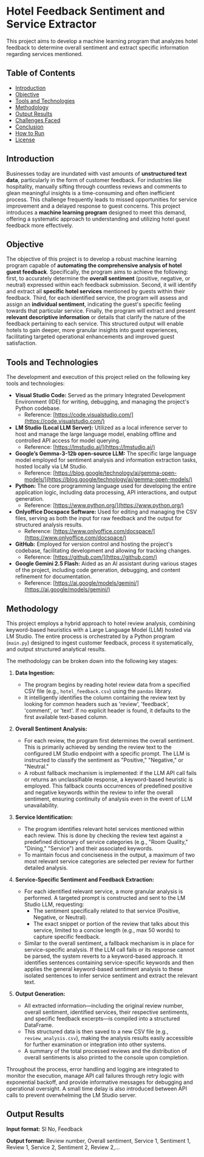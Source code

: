 # Hotel Feedback Sentiment and Service Extractor

This project aims to develop a machine learning program that analyzes hotel feedback to determine overall sentiment and extract specific information regarding services mentioned.

## Table of Contents
- [Introduction](#introduction)
- [Objective](#objective)
- [Tools and Technologies](#tools-and-technologies)
- [Methodology](#methodology)
- [Output Results](#output-results)
- [Challenges Faced](#challenges-faced)
- [Conclusion](#conclusion)
- [How to Run](#how-to-run)
- [License](#license)

## Introduction

Businesses today are inundated with vast amounts of **unstructured text data**, particularly in the form of customer feedback. For industries like hospitality, manually sifting through countless reviews and comments to glean meaningful insights is a time-consuming and often inefficient process. This challenge frequently leads to missed opportunities for service improvement and a delayed response to guest concerns. This project introduces a **machine learning program** designed to meet this demand, offering a systematic approach to understanding and utilizing hotel guest feedback more effectively.

## Objective

The objective of this project is to develop a robust machine learning program capable of **automating the comprehensive analysis of hotel guest feedback**. Specifically, the program aims to achieve the following: first, to accurately determine the **overall sentiment** (positive, negative, or neutral) expressed within each feedback submission. Second, it will identify and extract all **specific hotel services** mentioned by guests within their feedback. Third, for each identified service, the program will assess and assign an **individual sentiment**, indicating the guest's specific feeling towards that particular service. Finally, the program will extract and present **relevant descriptive information** or details that clarify the nature of the feedback pertaining to each service. This structured output will enable hotels to gain deeper, more granular insights into guest experiences, facilitating targeted operational enhancements and improved guest satisfaction.

## Tools and Technologies

The development and execution of this project relied on the following key tools and technologies:

* **Visual Studio Code:** Served as the primary Integrated Development Environment (IDE) for writing, debugging, and managing the project's Python codebase.
    * Reference: [https://code.visualstudio.com/](https://code.visualstudio.com/)
* **LM Studio (Local LLM Server):** Utilized as a local inference server to host and manage the large language model, enabling offline and controlled API access for model querying.
    * Reference: [https://lmstudio.ai/](https://lmstudio.ai/)
* **Google’s Gemma-3-12b open-source LLM:** The specific large language model employed for sentiment analysis and information extraction tasks, hosted locally via LM Studio.
    * Reference: [https://blog.google/technology/ai/gemma-open-models/](https://blog.google/technology/ai/gemma-open-models/)
* **Python:** The core programming language used for developing the entire application logic, including data processing, API interactions, and output generation.
    * Reference: [https://www.python.org/](https://www.python.org/)
* **Onlyoffice Docspace Software:** Used for editing and managing the CSV files, serving as both the input for raw feedback and the output for structured analysis results.
    * Reference: [https://www.onlyoffice.com/docspace/](https://www.onlyoffice.com/docspace/)
* **GitHub:** Employed for version control and hosting the project's codebase, facilitating development and allowing for tracking changes.
    * Reference: [https://github.com/](https://github.com/)
* **Google Gemini 2.5 Flash:** Aided as an AI assistant during various stages of the project, including code generation, debugging, and content refinement for documentation.
    * Reference: [https://ai.google/models/gemini/](https://ai.google/models/gemini/)

## Methodology

This project employs a hybrid approach to hotel review analysis, combining keyword-based heuristics with a Large Language Model (LLM) hosted via LM Studio. The entire process is orchestrated by a Python program (`main.py`) designed to ingest customer feedback, process it systematically, and output structured analytical results.

The methodology can be broken down into the following key stages:

1.  **Data Ingestion:**
    * The program begins by reading hotel review data from a specified CSV file (e.g., `hotel_feedback.csv`) using the `pandas` library.
    * It intelligently identifies the column containing the review text by looking for common headers such as 'review', 'feedback', 'comment', or 'text'. If no explicit header is found, it defaults to the first available text-based column.

2.  **Overall Sentiment Analysis:**
    * For each review, the program first determines the overall sentiment. This is primarily achieved by sending the review text to the configured LM Studio endpoint with a specific prompt. The LLM is instructed to classify the sentiment as "Positive," "Negative," or "Neutral."
    * A robust fallback mechanism is implemented: if the LLM API call fails or returns an unclassifiable response, a keyword-based heuristic is employed. This fallback counts occurrences of predefined positive and negative keywords within the review to infer the overall sentiment, ensuring continuity of analysis even in the event of LLM unavailability.

3.  **Service Identification:**
    * The program identifies relevant hotel services mentioned within each review. This is done by checking the review text against a predefined dictionary of service categories (e.g., "Room Quality," "Dining," "Service") and their associated keywords.
    * To maintain focus and conciseness in the output, a maximum of two most relevant service categories are selected per review for further detailed analysis.

4.  **Service-Specific Sentiment and Feedback Extraction:**
    * For each identified relevant service, a more granular analysis is performed. A targeted prompt is constructed and sent to the LM Studio LLM, requesting:
        * The sentiment specifically related to that service (Positive, Negative, or Neutral).
        * The exact snippet or portion of the review that talks about this service, limited to a concise length (e.g., max 50 words) to capture specific feedback.
    * Similar to the overall sentiment, a fallback mechanism is in place for service-specific analysis. If the LLM call fails or its response cannot be parsed, the system reverts to a keyword-based approach. It identifies sentences containing service-specific keywords and then applies the general keyword-based sentiment analysis to these isolated sentences to infer service sentiment and extract the relevant text.

5.  **Output Generation:**
    * All extracted information—including the original review number, overall sentiment, identified services, their respective sentiments, and specific feedback excerpts—is compiled into a structured DataFrame.
    * This structured data is then saved to a new CSV file (e.g., `review_analysis.csv`), making the analysis results easily accessible for further examination or integration into other systems.
    * A summary of the total processed reviews and the distribution of overall sentiments is also printed to the console upon completion.

Throughout the process, error handling and logging are integrated to monitor the execution, manage API call failures through retry logic with exponential backoff, and provide informative messages for debugging and operational oversight. A small time delay is also introduced between API calls to prevent overwhelming the LM Studio server.

## Output Results

**Input format:**
Sl No, Feedback

**Output format:**
Review number, Overall sentiment, Service 1, Sentiment 1, Review 1, Service 2, Sentiment 2, Review 2,...
